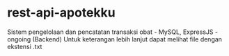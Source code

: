 # rest-api-apotekku
Sistem pengelolaan dan pencatatan transaksi obat - MySQL, ExpressJS - ongoing (Backend)
Untuk keterangan lebih lanjut dapat melihat file dengan ekstensi .txt
